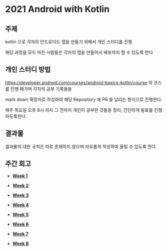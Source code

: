 # 2021 Android with Kotlin



## 주제

kotlin 으로 각자의 안드로이드 앱을 만들기 위해서 개인 스터디를 진행

해당 과정을 모두 마친 사람들은 각자의 앱을 만들어서 배포까지 할 수 있도록 한다



## 개인 스터디 방법

https://developer.android.com/courses/android-basics-kotlin/course 의 코스를 진행 해가며 각자의 공부 기록들을

mark down 확장자로 작성하여 해당 Repository 에 PR 을 날리는 형식으로 진행한다.



매주 목요일 오후 8시 까지 그 전까지 개인이 공부한 것들을 정리, 간단하게 발표를 진행하도록한다.



## 결과물

결과물의 대한 규칙은 따로 존재하지 않으며 자유롭게 작성하여 올릴 수 있도록 한다.





## 주간 회고

- **[Week 1](https://github.com/LandvibeDev/2021-Android-with-Kotlin/blob/master/Weekly%20Meeting/Week%201.md)**
- **[Week 2](https://github.com/LandvibeDev/2021-Android-with-Kotlin/blob/master/Weekly%20Meeting/Week%202.md)**
- **[Week 3](https://github.com/LandvibeDev/2021-Android-with-Kotlin/blob/master/Weekly%20Meeting/Week%203.md)**
- **[Week 4](https://github.com/LandvibeDev/2021-Android-with-Kotlin/blob/master/Weekly%20Meeting/Week%204.md)**
- **[Week 5](https://github.com/LandvibeDev/2021-Android-with-Kotlin/blob/master/Weekly%20Meeting/Week%205.md)**
- **[Week 6](https://github.com/LandvibeDev/2021-Android-with-Kotlin/blob/master/Weekly%20Meeting/Week%206.md)**
- **[Week 7](https://github.com/LandvibeDev/2021-Android-with-Kotlin/blob/master/Weekly%20Meeting/Week%207.md)**

- **[Week 8](https://github.com/LandvibeDev/2021-Android-with-Kotlin/blob/master/Weekly%20Meeting/Week%208.md)**

